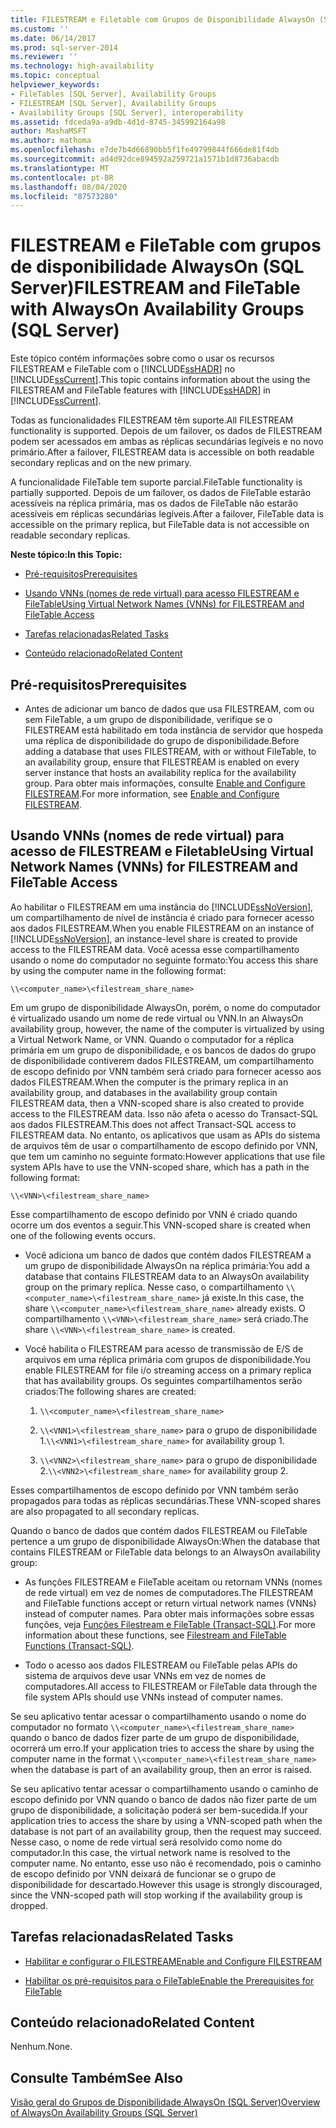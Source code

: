 ```yaml
---
title: FILESTREAM e Filetable com Grupos de Disponibilidade AlwaysOn (SQL Server) | Microsoft Docs
ms.custom: ''
ms.date: 06/14/2017
ms.prod: sql-server-2014
ms.reviewer: ''
ms.technology: high-availability
ms.topic: conceptual
helpviewer_keywords:
- FileTables [SQL Server], Availability Groups
- FILESTREAM [SQL Server], Availability Groups
- Availability Groups [SQL Server], interoperability
ms.assetid: fdceda9a-a9db-4d1d-8745-345992164a98
author: MashaMSFT
ms.author: mathoma
ms.openlocfilehash: e7de7b4d66890bb5f1fe49799844f666de81f4db
ms.sourcegitcommit: ad4d92dce894592a259721a1571b1d8736abacdb
ms.translationtype: MT
ms.contentlocale: pt-BR
ms.lasthandoff: 08/04/2020
ms.locfileid: "87573280"
---
```

# <a name="filestream-and-filetable-with-alwayson-availability-groups-sql-server"></a><span data-ttu-id="b401a-102">FILESTREAM e FileTable com grupos de disponibilidade AlwaysOn (SQL Server)</span><span class="sxs-lookup"><span data-stu-id="b401a-102">FILESTREAM and FileTable with AlwaysOn Availability Groups (SQL Server)</span></span>
  <span data-ttu-id="b401a-103">Este tópico contém informações sobre como o usar os recursos FILESTREAM e FileTable com o [!INCLUDE[ssHADR](../../../includes/sshadr-md.md)] no [!INCLUDE[ssCurrent](../../../includes/sscurrent-md.md)].</span><span class="sxs-lookup"><span data-stu-id="b401a-103">This topic contains information about the using the FILESTREAM and FileTable features with [!INCLUDE[ssHADR](../../../includes/sshadr-md.md)] in [!INCLUDE[ssCurrent](../../../includes/sscurrent-md.md)].</span></span>  
  
 <span data-ttu-id="b401a-104">Todas as funcionalidades FILESTREAM têm suporte.</span><span class="sxs-lookup"><span data-stu-id="b401a-104">All FILESTREAM functionality is supported.</span></span> <span data-ttu-id="b401a-105">Depois de um failover, os dados de FILESTREAM podem ser acessados em ambas as réplicas secundárias legíveis e no novo primário.</span><span class="sxs-lookup"><span data-stu-id="b401a-105">After a failover, FILESTREAM data is accessible on both readable secondary replicas and on the new primary.</span></span>  
  
 <span data-ttu-id="b401a-106">A funcionalidade FileTable tem suporte parcial.</span><span class="sxs-lookup"><span data-stu-id="b401a-106">FileTable functionality is partially supported.</span></span> <span data-ttu-id="b401a-107">Depois de um failover, os dados de FileTable estarão acessíveis na réplica primária, mas os dados de FileTable não estarão acessíveis em réplicas secundárias legíveis.</span><span class="sxs-lookup"><span data-stu-id="b401a-107">After a failover, FileTable data is accessible on the primary replica, but FileTable data is not accessible on readable secondary replicas.</span></span>  
  
 <span data-ttu-id="b401a-108">**Neste tópico:**</span><span class="sxs-lookup"><span data-stu-id="b401a-108">**In this Topic:**</span></span>  
  
-   [<span data-ttu-id="b401a-109">Pré-requisitos</span><span class="sxs-lookup"><span data-stu-id="b401a-109">Prerequisites</span></span>](#Prerequisites)  
  
-   [<span data-ttu-id="b401a-110">Usando VNNs (nomes de rede virtual) para acesso FILESTREAM e FileTable</span><span class="sxs-lookup"><span data-stu-id="b401a-110">Using Virtual Network Names (VNNs) for FILESTREAM and FileTable Access</span></span>](#vnn)  
  
-   [<span data-ttu-id="b401a-111">Tarefas relacionadas</span><span class="sxs-lookup"><span data-stu-id="b401a-111">Related Tasks</span></span>](#RelatedTasks)  
  
-   [<span data-ttu-id="b401a-112">Conteúdo relacionado</span><span class="sxs-lookup"><span data-stu-id="b401a-112">Related Content</span></span>](#RelatedContent)  
  
##  <a name="prerequisites"></a><a name="Prerequisites"></a> <span data-ttu-id="b401a-113">Pré-requisitos</span><span class="sxs-lookup"><span data-stu-id="b401a-113">Prerequisites</span></span>  
  
-   <span data-ttu-id="b401a-114">Antes de adicionar um banco de dados que usa FILESTREAM, com ou sem FileTable, a um grupo de disponibilidade, verifique se o FILESTREAM está habilitado em toda instância de servidor que hospeda uma réplica de disponibilidade do grupo de disponibilidade.</span><span class="sxs-lookup"><span data-stu-id="b401a-114">Before adding a database that uses FILESTREAM, with or without FileTable, to an availability group, ensure that FILESTREAM is enabled on every server instance that hosts an availability replica for the availability group.</span></span> <span data-ttu-id="b401a-115">Para obter mais informações, consulte [Enable and Configure FILESTREAM](../../../relational-databases/blob/enable-and-configure-filestream.md).</span><span class="sxs-lookup"><span data-stu-id="b401a-115">For more information, see [Enable and Configure FILESTREAM](../../../relational-databases/blob/enable-and-configure-filestream.md).</span></span>  
  
##  <a name="using-virtual-network-names-vnns-for-filestream-and-filetable-access"></a><a name="vnn"></a><span data-ttu-id="b401a-116">Usando VNNs (nomes de rede virtual) para acesso de FILESTREAM e Filetable</span><span class="sxs-lookup"><span data-stu-id="b401a-116">Using Virtual Network Names (VNNs) for FILESTREAM and FileTable Access</span></span>  
 <span data-ttu-id="b401a-117">Ao habilitar o FILESTREAM em uma instância do [!INCLUDE[ssNoVersion](../../../includes/ssnoversion-md.md)], um compartilhamento de nível de instância é criado para fornecer acesso aos dados FILESTREAM.</span><span class="sxs-lookup"><span data-stu-id="b401a-117">When you enable FILESTREAM on an instance of [!INCLUDE[ssNoVersion](../../../includes/ssnoversion-md.md)], an instance-level share is created to provide access to the FILESTREAM data.</span></span> <span data-ttu-id="b401a-118">Você acessa esse compartilhamento usando o nome do computador no seguinte formato:</span><span class="sxs-lookup"><span data-stu-id="b401a-118">You access this share by using the computer name in the following format:</span></span>  
  
 `\\<computer_name>\<filestream_share_name>`  
  
 <span data-ttu-id="b401a-119">Em um grupo de disponibilidade AlwaysOn, porém, o nome do computador é virtualizado usando um nome de rede virtual ou VNN.</span><span class="sxs-lookup"><span data-stu-id="b401a-119">In an AlwaysOn availability group, however, the name of the computer is virtualized by using a Virtual Network Name, or VNN.</span></span> <span data-ttu-id="b401a-120">Quando o computador for a réplica primária em um grupo de disponibilidade, e os bancos de dados do grupo de disponibilidade contiverem dados FILESTREAM, um compartilhamento de escopo definido por VNN também será criado para fornecer acesso aos dados FILESTREAM.</span><span class="sxs-lookup"><span data-stu-id="b401a-120">When the computer is the primary replica in an availability group, and databases in the availability group contain FILESTREAM data, then a VNN-scoped share is also created to provide access to the FILESTREAM data.</span></span> <span data-ttu-id="b401a-121">Isso não afeta o acesso do Transact-SQL aos dados FILESTREAM.</span><span class="sxs-lookup"><span data-stu-id="b401a-121">This does not affect Transact-SQL access to FILESTREAM data.</span></span> <span data-ttu-id="b401a-122">No entanto, os aplicativos que usam as APIs do sistema de arquivos têm de usar o compartilhamento de escopo definido por VNN, que tem um caminho no seguinte formato:</span><span class="sxs-lookup"><span data-stu-id="b401a-122">However applications that use file system APIs have to use the VNN-scoped share, which has a path in the following format:</span></span>  
  
 `\\<VNN>\<filestream_share_name>`  
  
 <span data-ttu-id="b401a-123">Esse compartilhamento de escopo definido por VNN é criado quando ocorre um dos eventos a seguir.</span><span class="sxs-lookup"><span data-stu-id="b401a-123">This VNN-scoped share is created when one of the following events occurs.</span></span>  
  
-   <span data-ttu-id="b401a-124">Você adiciona um banco de dados que contém dados FILESTREAM a um grupo de disponibilidade AlwaysOn na réplica primária:</span><span class="sxs-lookup"><span data-stu-id="b401a-124">You add a database that contains FILESTREAM data to an AlwaysOn availability group on the primary replica.</span></span> <span data-ttu-id="b401a-125">Nesse caso, o compartilhamento `\\<computer_name>\<filestream_share_name>` já existe.</span><span class="sxs-lookup"><span data-stu-id="b401a-125">In this case, the share `\\<computer_name>\<filestream_share_name>` already exists.</span></span> <span data-ttu-id="b401a-126">O compartilhamento `\\<VNN>\<filestream_share_name>` será criado.</span><span class="sxs-lookup"><span data-stu-id="b401a-126">The share `\\<VNN>\<filestream_share_name>` is created.</span></span>  
  
-   <span data-ttu-id="b401a-127">Você habilita o FILESTREAM para acesso de transmissão de E/S de arquivos em uma réplica primária com grupos de disponibilidade.</span><span class="sxs-lookup"><span data-stu-id="b401a-127">You enable FILESTREAM for file i/o streaming access on a primary replica that has availability groups.</span></span> <span data-ttu-id="b401a-128">Os seguintes compartilhamentos serão criados:</span><span class="sxs-lookup"><span data-stu-id="b401a-128">The following shares are created:</span></span>  
  
    1.  `\\<computer_name>\<filestream_share_name>`  
  
    2.  <span data-ttu-id="b401a-129">`\\<VNN1>\<filestream_share_name>` para o grupo de disponibilidade 1.</span><span class="sxs-lookup"><span data-stu-id="b401a-129">`\\<VNN1>\<filestream_share_name>` for availability group 1.</span></span>  
  
    3.  <span data-ttu-id="b401a-130">`\\<VNN2>\<filestream_share_name>` para o grupo de disponibilidade 2.</span><span class="sxs-lookup"><span data-stu-id="b401a-130">`\\<VNN2>\<filestream_share_name>` for availability group 2.</span></span>  
  
 <span data-ttu-id="b401a-131">Esses compartilhamentos de escopo definido por VNN também serão propagados para todas as réplicas secundárias.</span><span class="sxs-lookup"><span data-stu-id="b401a-131">These VNN-scoped shares are also propagated to all secondary replicas.</span></span>  
  
 <span data-ttu-id="b401a-132">Quando o banco de dados que contém dados FILESTREAM ou FileTable pertence a um grupo de disponibilidade AlwaysOn:</span><span class="sxs-lookup"><span data-stu-id="b401a-132">When the database that contains FILESTREAM or FileTable data belongs to an AlwaysOn availability group:</span></span>  
  
-   <span data-ttu-id="b401a-133">As funções FILESTREAM e FileTable aceitam ou retornam VNNs (nomes de rede virtual) em vez de nomes de computadores.</span><span class="sxs-lookup"><span data-stu-id="b401a-133">The FILESTREAM and FileTable functions accept or return virtual network names (VNNs) instead of computer names.</span></span> <span data-ttu-id="b401a-134">Para obter mais informações sobre essas funções, veja [Funções Filestream e FileTable &#40;Transact-SQL&#41;](/sql/relational-databases/system-functions/filestream-and-filetable-functions-transact-sql).</span><span class="sxs-lookup"><span data-stu-id="b401a-134">For more information about these functions, see [Filestream and FileTable Functions &#40;Transact-SQL&#41;](/sql/relational-databases/system-functions/filestream-and-filetable-functions-transact-sql).</span></span>  
  
-   <span data-ttu-id="b401a-135">Todo o acesso aos dados FILESTREAM ou FileTable pelas APIs do sistema de arquivos deve usar VNNs em vez de nomes de computadores.</span><span class="sxs-lookup"><span data-stu-id="b401a-135">All access to FILESTREAM or FileTable data through the file system APIs should use VNNs instead of computer names.</span></span>  
  
 <span data-ttu-id="b401a-136">Se seu aplicativo tentar acessar o compartilhamento usando o nome do computador no formato `\\<computer_name>\<filestream_share_name>` quando o banco de dados fizer parte de um grupo de disponibilidade, ocorrerá um erro.</span><span class="sxs-lookup"><span data-stu-id="b401a-136">If your application tries to access the share by using the computer name in the format `\\<computer_name>\<filestream_share_name>` when the database is part of an availability group, then an error is raised.</span></span>  
  
 <span data-ttu-id="b401a-137">Se seu aplicativo tentar acessar o compartilhamento usando o caminho de escopo definido por VNN quando o banco de dados não fizer parte de um grupo de disponibilidade, a solicitação poderá ser bem-sucedida.</span><span class="sxs-lookup"><span data-stu-id="b401a-137">If your application tries to access the share by using a VNN-scoped path when the database is not part of an availability group, then the request may succeed.</span></span> <span data-ttu-id="b401a-138">Nesse caso, o nome de rede virtual será resolvido como nome do computador.</span><span class="sxs-lookup"><span data-stu-id="b401a-138">In this case, the virtual network name is resolved to the computer name.</span></span> <span data-ttu-id="b401a-139">No entanto, esse uso não é recomendado, pois o caminho de escopo definido por VNN deixará de funcionar se o grupo de disponibilidade for descartado.</span><span class="sxs-lookup"><span data-stu-id="b401a-139">However this usage is strongly discouraged, since the VNN-scoped path will stop working if the availability group is dropped.</span></span>  
  
##  <a name="related-tasks"></a><a name="RelatedTasks"></a> <span data-ttu-id="b401a-140">Tarefas relacionadas</span><span class="sxs-lookup"><span data-stu-id="b401a-140">Related Tasks</span></span>  
  
-   [<span data-ttu-id="b401a-141">Habilitar e configurar o FILESTREAM</span><span class="sxs-lookup"><span data-stu-id="b401a-141">Enable and Configure FILESTREAM</span></span>](../../../relational-databases/blob/enable-and-configure-filestream.md)  
  
-   [<span data-ttu-id="b401a-142">Habilitar os pré-requisitos para o FileTable</span><span class="sxs-lookup"><span data-stu-id="b401a-142">Enable the Prerequisites for FileTable</span></span>](../../../relational-databases/blob/enable-the-prerequisites-for-filetable.md)  
  
##  <a name="related-content"></a><a name="RelatedContent"></a> <span data-ttu-id="b401a-143">Conteúdo relacionado</span><span class="sxs-lookup"><span data-stu-id="b401a-143">Related Content</span></span>  
 <span data-ttu-id="b401a-144">Nenhum.</span><span class="sxs-lookup"><span data-stu-id="b401a-144">None.</span></span>  
  
## <a name="see-also"></a><span data-ttu-id="b401a-145">Consulte Também</span><span class="sxs-lookup"><span data-stu-id="b401a-145">See Also</span></span>  
 [<span data-ttu-id="b401a-146">Visão geral do Grupos de Disponibilidade AlwaysOn &#40;SQL Server&#41;</span><span class="sxs-lookup"><span data-stu-id="b401a-146">Overview of AlwaysOn Availability Groups &#40;SQL Server&#41;</span></span>](overview-of-always-on-availability-groups-sql-server.md)  
  
  
